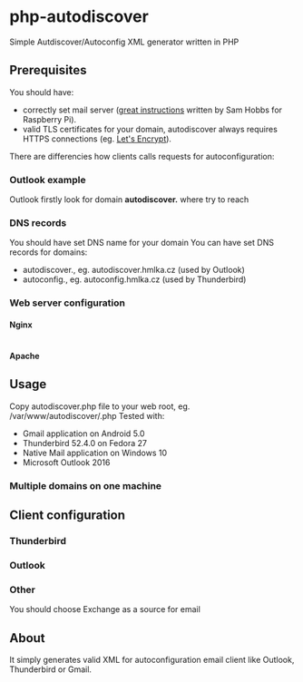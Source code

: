 # php-autodiscover
Simple Autdiscover/Autoconfig XML generator written in PHP

## Prerequisites
You should have:
 - correctly set mail server ([great instructions] written by Sam Hobbs for Raspberry Pi).
 - valid TLS certificates for your domain, autodiscover always requires HTTPS connections (eg. [Let's Encrypt]).

There are differencies how clients calls requests for autoconfiguration:
### Outlook example
Outlook firstly look for domain **autodiscover.<domain>** where try to reach

### DNS records
You should have set DNS name for your domain
You can have set DNS records for domains:
 - autodiscover.<domain>, eg. autodiscover.hmlka.cz (used by Outlook)
 - autoconfig.<domain>, eg. autoconfig.hmlka.cz (used by Thunderbird)
### Web server configuration
#### Nginx
```
```
#### Apache

## Usage
Copy autodiscover.php file to your web root, eg. /var/www/autodiscover/<domain>.php
Tested with:
 - Gmail application on Android 5.0
 - Thunderbird 52.4.0 on Fedora 27
 - Native Mail application on Windows 10
 - Microsoft Outlook 2016

### Multiple domains on one machine

## Client configuration
### Thunderbird
### Outlook
### Other
You should choose Exchange as a source for email

## About
It simply generates valid XML for autoconfiguration email client like Outlook, Thunderbird or Gmail.


[1]: <https://developer.mozilla.org/en-US/docs/Mozilla/Thunderbird/Autoconfiguration>
[autoconfig example]: <https://developer.mozilla.org/en-US/docs/Mozilla/Thunderbird/Autoconfiguration/FileFormat/HowTo>
[great instructions]: <https://samhobbs.co.uk/2013/12/raspberry-pi-email-server-part-2-dovecot>
[let's encrypt]: <https://letsencrypt.org/>
[outlook]: <https://technet.microsoft.com/en-us/library/cc511507.aspx?f=255&mspperror=-2147217396#Anchor_3>
[activesync]: <https://msdn.microsoft.com/en-us/library/office/hh352638(v=exchg.140).aspx>
[pox]: <https://msdn.microsoft.com/en-us/library/aa581522(v=exchg.150).aspx>
